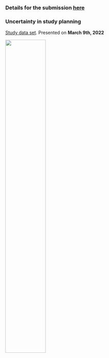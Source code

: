 ### Details for the submission [here](https://github.com/agstn/WW/tree/main/2022-03-09)

### Uncertainty in study planning
[Study data set](https://github.com/VIS-SIG/Wonderful-Wednesdays/tree/master/data/2022/2022-03-09). Presented on **March 9th, 2022** 

<img src="https://raw.githubusercontent.com/agstn/2022-03-09/covid_combined.png" width="50%" height="50%">
